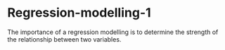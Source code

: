 # Regression-modelling-1
The importance of a regression modelling is to  determine the strength of the relationship between two variables. 
